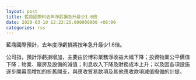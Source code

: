 ```yaml
---
layout: post
title: 藍鼎國際料去年淨虧損急升最少1.6倍
date: 2020-03-10 12:23:25.000000000 +08:00
categories: rss
---
```


藍鼎國際預計，去年度淨虧損將按年急升最少1.6倍。

公司指，預計淨虧損增加，主要由於博彩業務淨收益大幅下降；投資物業公平價值下降；物業、廠房及設備的減值；利息收入下降及財務成本上升；以及因各項設施逐步開幕而增加的折舊開支，與應收貿易款項及其他應收款項減值撥備的計提。
